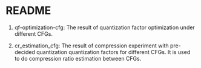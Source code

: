 README
=======

1. qf-optimization-cfg: The result of quantization factor optimization under different CFGs.

1. cr_estimation_cfg: The result of compression experiment with pre-decided quantization quantization factors for different CFGs. It is used to do compression ratio estimation between CFGs.
